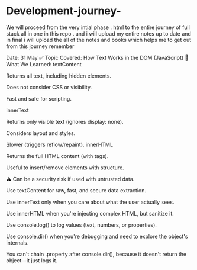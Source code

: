 # Development-journey-
We will proceed from the  very intial phase . html to the entire journey of full stack all in one in this repo . and i will upload my entire notes up to date and in final i will upload the all of the notes and books which helps me to get out from this journey remember 






Date: 31 May
✅ Topic Covered: How Text Works in the DOM (JavaScript)
🧠 What We Learned:
textContent

Returns all text, including hidden elements.

Does not consider CSS or visibility.

Fast and safe for scripting.

innerText

Returns only visible text (ignores display: none).

Considers layout and styles.

Slower (triggers reflow/repaint).
innerHTML

Returns the full HTML content (with tags).

Useful to insert/remove elements with structure.

⚠️ Can be a security risk if used with untrusted data.




Use textContent for raw, fast, and secure data extraction.

Use innerText only when you care about what the user actually sees.

Use innerHTML when you're injecting complex HTML, but sanitize it.

Use console.log() to log values (text, numbers, or properties).

Use console.dir() when you're debugging and need to explore the object's internals.

You can't chain .property after console.dir(), because it doesn't return the object—it just logs it.

